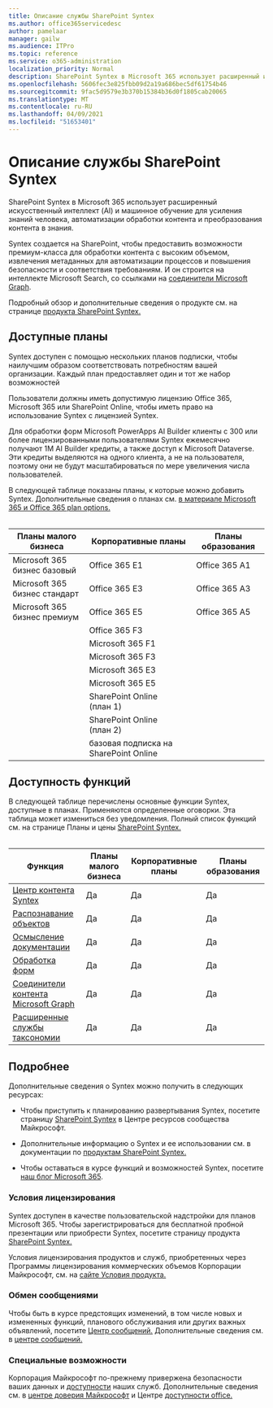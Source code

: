 ```yaml
---
title: Описание службы SharePoint Syntex
ms.author: office365servicedesc
author: pamelaar
manager: gailw
ms.audience: ITPro
ms.topic: reference
ms.service: o365-administration
localization_priority: Normal
description: SharePoint Syntex в Microsoft 365 использует расширенный искусственный интеллект (AI) и машинное обучение для усиления знаний человека, автоматизации обработки контента и преобразования контента в знания.
ms.openlocfilehash: 5606fec3e825fbb09d2a19a686bec5df61754b46
ms.sourcegitcommit: 9fac5d9579e3b370b15384b36d0f1805cab20065
ms.translationtype: MT
ms.contentlocale: ru-RU
ms.lasthandoff: 04/09/2021
ms.locfileid: "51653401"
---
```

# <a name="sharepoint-syntex-service-description"></a>Описание службы SharePoint Syntex 

SharePoint Syntex в Microsoft 365 использует расширенный искусственный интеллект (AI) и машинное обучение для усиления знаний человека, автоматизации обработки контента и преобразования контента в знания.

Syntex создается на SharePoint, чтобы предоставить возможности премиум-класса для обработки контента с высоким объемом, извлечения метаданных для автоматизации процессов и повышения безопасности и соответствия требованиям. И он строится на интеллекте Microsoft Search, со ссылками на [соединители Microsoft Graph](/microsoftsearch/connectors-overview).

Подробный обзор и дополнительные сведения о продукте см. на странице [продукта SharePoint Syntex.](https://aka.ms/sharepointsyntex)

## <a name="available-plans"></a>Доступные планы

Syntex доступен с помощью нескольких планов подписки, чтобы наилучшим образом соответствовать потребностям вашей организации. Каждый план предоставляет один и тот же набор возможностей

Пользователи должны иметь допустимую лицензию Office 365, Microsoft 365 или SharePoint Online, чтобы иметь право на использование Syntex с лицензией Syntex.

Для обработки форм Microsoft PowerApps AI Builder клиенты с 300 или более лицензированными пользователями Syntex ежемесячно получают 1M AI Builder кредиты, а также доступ к Microsoft Dataverse. Эти кредиты выделяются на одного клиента, а не на пользователя, поэтому они не будут масштабироваться по мере увеличения числа пользователей.

В следующей таблице показаны планы, к которые можно добавить Syntex. Дополнительные сведения о планах см. [в материале Microsoft 365 и Office 365 plan options.](../office-365-platform-service-description/office-365-plan-options.md)<br><br>


| Планы малого бизнеса            | Корпоративные планы         | Планы образования     |
| ------------------------------- | ------------------------ | ------------------- |
| Microsoft 365 бизнес базовый    | Office 365 E1            | Office 365 A1       |
| Microsoft 365 бизнес стандарт | Office 365 E3            | Office 365 A3       |
| Microsoft 365 бизнес премиум  | Office 365 E5            | Office 365 A5       |
|                                 | Office 365 F3            |                     |
|                                 | Microsoft 365 F1         |                     |
|                                 | Microsoft 365 F3         |                     |
|                                 | Microsoft 365 E3         |                     |
|                                 | Microsoft 365 E5         |                     |
|                                 | SharePoint Online (план 1) |                     |
|                                 | SharePoint Online (план 2) |                     |
|                                 | базовая подписка на SharePoint Online  |                     |

## <a name="feature-availability"></a>Доступность функций

В следующей таблице перечислены основные функции Syntex, доступные в планах. Применяются определенные оговорки. Эта таблица может измениться без уведомления. Полный список функций см. на странице Планы и цены [SharePoint Syntex.](https://www.microsoft.com/microsoft-365/enterprise/sharepoint-syntex)<br><br>

| Функция | Планы малого бизнеса | Корпоративные планы | Планы образования |
|--|--|--|--|
| [Центр контента Syntex](sharepoint-syntex-features.md#syntex-content-center) | Да | Да | Да |
| [Распознавание объектов](sharepoint-syntex-features.md#object-recognition) | Да | Да | Да |
| [Осмысление документации](sharepoint-syntex-features.md#document-understanding) | Да | Да | Да |
| [Обработка форм](sharepoint-syntex-features.md#form-processing) | Да | Да | Да |
| [Соединители контента Microsoft Graph](sharepoint-syntex-features.md#microsoft-graph-content-connectors) | Да | Да | Да |
| [Расширенные службы таксономии](sharepoint-syntex-features.md#advanced-taxonomy-services) | Да | Да | Да |

## <a name="learn-more"></a>Подробнее

Дополнительные сведения о Syntex можно получить в следующих ресурсах:

  - Чтобы приступить к планированию развертывания Syntex, посетите страницу [SharePoint Syntex](https://resources.techcommunity.microsoft.com/sharepoint-syntex/) в Центре ресурсов сообщества Майкрософт.

  - Дополнительные информацию о Syntex и ее использовании см. в документации по [продуктам SharePoint Syntex.](/microsoft-365/contentunderstanding/)

  - Чтобы оставаться в курсе функций и возможностей Syntex, посетите [наш блог Microsoft 365](https://go.microsoft.com/fwlink/?linkid=2084915).

### <a name="licensing-terms"></a>Условия лицензирования

Syntex доступен в качестве пользовательской надстройки для планов Microsoft 365. Чтобы зарегистрироваться для бесплатной пробной презентации или приобрести Syntex, посетите страницу продукта [SharePoint Syntex.](https://aka.ms/sharepointsyntex)

Условия лицензирования продуктов и служб, приобретенных через Программы лицензирования коммерческих объемов Корпорации Майкрософт, см. на [сайте Условия продукта.](https://www.microsoft.com/licensing/terms/)

### <a name="messaging"></a>Обмен сообщениями 

Чтобы быть в курсе предстоящих изменений, в том числе новых и измененных функций, планового обслуживания или других важных объявлений, посетите [Центр сообщений.](https://go.microsoft.com/fwlink/p/?linkid=2070717) Дополнительные сведения см. в [центре сообщений.](/microsoft-365/admin/manage/message-center)

### <a name="accessibility"></a>Специальные возможности

Корпорация Майкрософт по-прежнему привержена безопасности ваших данных и [доступности](https://www.microsoft.com/trust-center/compliance/accessibility) наших служб. Дополнительные сведения см. в [центре доверия Майкрософт](https://www.microsoft.com/trust-center) и Центре [доступности office.](https://support.office.com/article/ecab0fcf-d143-4fe8-a2ff-6cd596bddc6d)